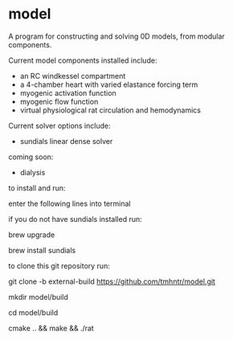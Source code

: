 # model
A program for constructing and solving 0D models, from modular components. 

Current model components installed include:
- an RC windkessel compartment
- a 4-chamber heart with varied elastance forcing term
- myogenic activation function
- myogenic flow function
- virtual physiological rat circulation and hemodynamics

Current solver options include:
- sundials linear dense solver 

coming soon:
- dialysis

to install and run:

enter the following lines into terminal

if you do not have sundials installed run:

brew upgrade

brew install sundials

to clone this git repository run:

git clone -b external-build https://github.com/tmhntr/model.git 

mkdir model/build

cd model/build

cmake .. && make && ./rat

